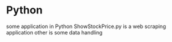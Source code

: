 # Python
some application in Python
ShowStockPrice.py is a web scraping application
other is some data handling
